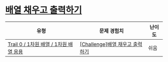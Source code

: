 # [배열 채우고 출력하기](https://www.codetree.ai/trails/complete/curated-cards/nl-pre-1d-array-iteration-1)

|유형|문제 경험치|난이도|
|---|---|---|
|[Trail 0 / 1차원 배열 / 1차원 배열 응용](https://www.codetree.ai/trail-info/codetree-101/)|[[Challenge]배열 채우고 출력하기](https://www.codetree.ai/trails/complete/curated-cards/nl-pre-1d-array-iteration-1/)|쉬움|

